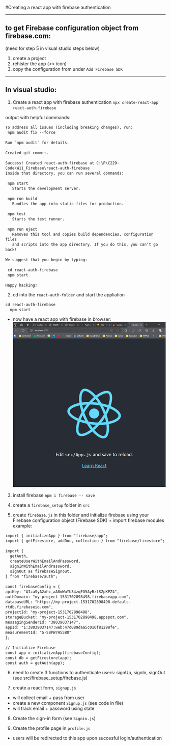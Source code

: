  #Creating a react app with firebase authentication

 ---
 
 ## **to get Firebase configuration object from firebase.com:**
 (need for step 5 in visual studio steps below)
  1. create a project
  2. rehister the app (<> icon)
  3. copy the configuration from under `Add Firebase SDK`

---

## **In visual studio:**
1. Create a react app with firebase authentication 
 `npx create-react-app react-auth-firebase`

 output with helpful commands:
 ```
 To address all issues (including breaking changes), run:
  npm audit fix --force

Run `npm audit` for details.

Created git commit.

Success! Created react-auth-firebase at C:\P\C229-Code\W11_Firebase\react-auth-firebase
Inside that directory, you can run several commands:

  npm start
    Starts the development server.

  npm run build
    Bundles the app into static files for production.

  npm test
    Starts the test runner.

  npm run eject
    Removes this tool and copies build dependencies, configuration files
    and scripts into the app directory. If you do this, you can’t go back!

We suggest that you begin by typing:

  cd react-auth-firebase
  npm start

Happy hacking!
```

2. cd into the `react-auth-folder` and start the appliation 
```
cd react-auth-firebase
  npm start
```
- now have a react app with firebase in browser:
![alt text](image.png)

3. install firebase 
`npm i firebase -- save`

4. create a `firebase_setup` folder in `src`

5. create `firebase.js` in this folder and initialize firebase using your Firebase configuration object (Firebase SDK) + import firebase modules 
example:
```
import { initializeApp } from "firebase/app";
import { getFirestore, addDoc, collection } from "firebase/firestore";

import {
  getAuth,
  createUserWithEmailAndPassword,
  signInWithEmailAndPassword,
  signOut as firebaseSignout,
} from "firebase/auth";

const firebaseConfig = {
apiKey: "AIzaSyA2xhc_aA8mWuYU34zqEO5AyRztSZpKPZ4",
authDomain: "my-project-1531702898498.firebaseapp.com",
databaseURL: "https://my-project-1531702898498-default-rtdb.firebaseio.com",
projectId: "my-project-1531702898498",
storageBucket: "my-project-1531702898498.appspot.com",
messagingSenderId: "38039037147",
appId: "1:38039037147:web:47d089daa5c016f81298fe",
measurementId: "G-SBPW7H55B0"
};

// Initialize Firebase
const app = initializeApp(firebaseConfig);
const db = getFirestore(app);
const auth = getAuth(app);
```
6. need to create 3 functions to authenticate users: signUp, signIn, signOut (see src/firebase_setup/firebase.js)
   
7. create a react form, `signup.js`
  - will collect email + pass from user 
  - create a new component `Signup.js` (see code in file)
  - will track email + password using state 

8. Create the sign-in form (see `Signin.js`)

9. Create the profile page in `profile.js`
  - users will be redirected to this app upon succesful login/authentication